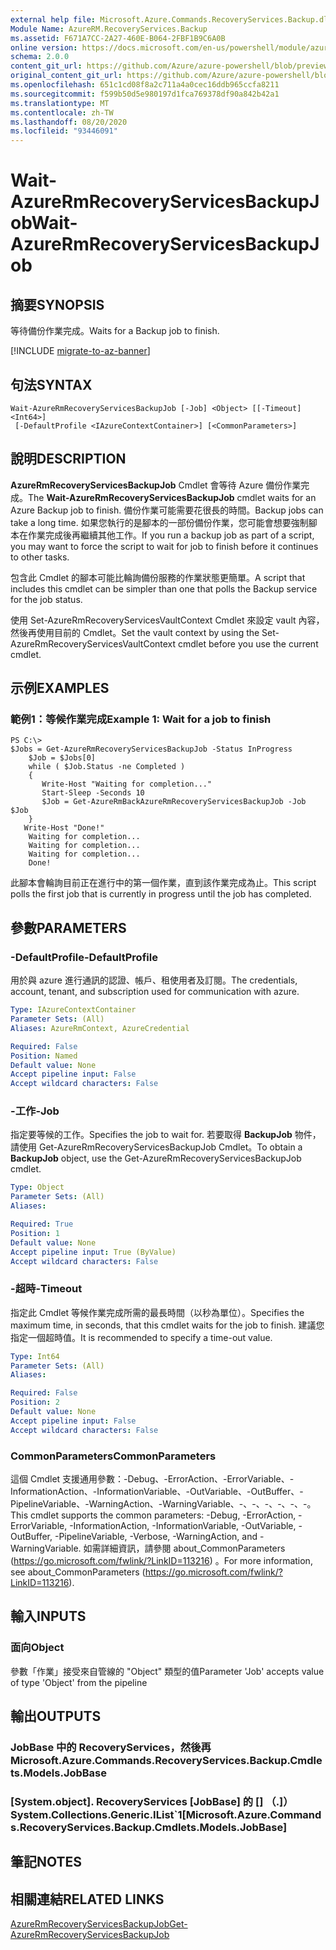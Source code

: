 ```yaml
---
external help file: Microsoft.Azure.Commands.RecoveryServices.Backup.dll-Help.xml
Module Name: AzureRM.RecoveryServices.Backup
ms.assetid: F671A7CC-2A27-460E-B064-2FBF1B9C6A0B
online version: https://docs.microsoft.com/en-us/powershell/module/azurerm.recoveryservices.backup/wait-azurermrecoveryservicesbackupjob
schema: 2.0.0
content_git_url: https://github.com/Azure/azure-powershell/blob/preview/src/ResourceManager/RecoveryServices.Backup/Commands.RecoveryServices.Backup/help/Wait-AzureRmRecoveryServicesBackupJob.md
original_content_git_url: https://github.com/Azure/azure-powershell/blob/preview/src/ResourceManager/RecoveryServices.Backup/Commands.RecoveryServices.Backup/help/Wait-AzureRmRecoveryServicesBackupJob.md
ms.openlocfilehash: 651c1cd08f8a2c711a4a0cec16ddb965ccfa8211
ms.sourcegitcommit: f599b50d5e980197d1fca769378df90a842b42a1
ms.translationtype: MT
ms.contentlocale: zh-TW
ms.lasthandoff: 08/20/2020
ms.locfileid: "93446091"
---
```

# <span data-ttu-id="6a709-101">Wait-AzureRmRecoveryServicesBackupJob</span><span class="sxs-lookup"><span data-stu-id="6a709-101">Wait-AzureRmRecoveryServicesBackupJob</span></span>

## <span data-ttu-id="6a709-102">摘要</span><span class="sxs-lookup"><span data-stu-id="6a709-102">SYNOPSIS</span></span>
<span data-ttu-id="6a709-103">等待備份作業完成。</span><span class="sxs-lookup"><span data-stu-id="6a709-103">Waits for a Backup job to finish.</span></span>

[!INCLUDE [migrate-to-az-banner](../../includes/migrate-to-az-banner.md)]

## <span data-ttu-id="6a709-104">句法</span><span class="sxs-lookup"><span data-stu-id="6a709-104">SYNTAX</span></span>

```
Wait-AzureRmRecoveryServicesBackupJob [-Job] <Object> [[-Timeout] <Int64>]
 [-DefaultProfile <IAzureContextContainer>] [<CommonParameters>]
```

## <span data-ttu-id="6a709-105">說明</span><span class="sxs-lookup"><span data-stu-id="6a709-105">DESCRIPTION</span></span>
<span data-ttu-id="6a709-106">**AzureRmRecoveryServicesBackupJob** Cmdlet 會等待 Azure 備份作業完成。</span><span class="sxs-lookup"><span data-stu-id="6a709-106">The **Wait-AzureRmRecoveryServicesBackupJob** cmdlet waits for an Azure Backup job to finish.</span></span>
<span data-ttu-id="6a709-107">備份作業可能需要花很長的時間。</span><span class="sxs-lookup"><span data-stu-id="6a709-107">Backup jobs can take a long time.</span></span>
<span data-ttu-id="6a709-108">如果您執行的是腳本的一部份備份作業，您可能會想要強制腳本在作業完成後再繼續其他工作。</span><span class="sxs-lookup"><span data-stu-id="6a709-108">If you run a backup job as part of a script, you may want to force the script to wait for job to finish before it continues to other tasks.</span></span>

<span data-ttu-id="6a709-109">包含此 Cmdlet 的腳本可能比輪詢備份服務的作業狀態更簡單。</span><span class="sxs-lookup"><span data-stu-id="6a709-109">A script that includes this cmdlet can be simpler than one that polls the Backup service for the job status.</span></span>

<span data-ttu-id="6a709-110">使用 Set-AzureRmRecoveryServicesVaultContext Cmdlet 來設定 vault 內容，然後再使用目前的 Cmdlet。</span><span class="sxs-lookup"><span data-stu-id="6a709-110">Set the vault context by using the Set-AzureRmRecoveryServicesVaultContext cmdlet before you use the current cmdlet.</span></span>

## <span data-ttu-id="6a709-111">示例</span><span class="sxs-lookup"><span data-stu-id="6a709-111">EXAMPLES</span></span>

### <span data-ttu-id="6a709-112">範例1：等候作業完成</span><span class="sxs-lookup"><span data-stu-id="6a709-112">Example 1: Wait for a job to finish</span></span>
```
PS C:\>
$Jobs = Get-AzureRmRecoveryServicesBackupJob -Status InProgress
    $Job = $Jobs[0]
    while ( $Job.Status -ne Completed )
    {
       Write-Host "Waiting for completion..."
       Start-Sleep -Seconds 10
       $Job = Get-AzureRmBackAzureRmRecoveryServicesBackupJob -Job $Job
    }
   Write-Host "Done!"
    Waiting for completion... 
    Waiting for completion... 
    Waiting for completion... 
    Done!
```

<span data-ttu-id="6a709-113">此腳本會輪詢目前正在進行中的第一個作業，直到該作業完成為止。</span><span class="sxs-lookup"><span data-stu-id="6a709-113">This script polls the first job that is currently in progress until the job has completed.</span></span>

## <span data-ttu-id="6a709-114">參數</span><span class="sxs-lookup"><span data-stu-id="6a709-114">PARAMETERS</span></span>

### <span data-ttu-id="6a709-115">-DefaultProfile</span><span class="sxs-lookup"><span data-stu-id="6a709-115">-DefaultProfile</span></span>
<span data-ttu-id="6a709-116">用於與 azure 進行通訊的認證、帳戶、租使用者及訂閱。</span><span class="sxs-lookup"><span data-stu-id="6a709-116">The credentials, account, tenant, and subscription used for communication with azure.</span></span>

```yaml
Type: IAzureContextContainer
Parameter Sets: (All)
Aliases: AzureRmContext, AzureCredential

Required: False
Position: Named
Default value: None
Accept pipeline input: False
Accept wildcard characters: False
```

### <span data-ttu-id="6a709-117">-工作</span><span class="sxs-lookup"><span data-stu-id="6a709-117">-Job</span></span>
<span data-ttu-id="6a709-118">指定要等候的工作。</span><span class="sxs-lookup"><span data-stu-id="6a709-118">Specifies the job to wait for.</span></span>
<span data-ttu-id="6a709-119">若要取得 **BackupJob** 物件，請使用 Get-AzureRmRecoveryServicesBackupJob Cmdlet。</span><span class="sxs-lookup"><span data-stu-id="6a709-119">To obtain a **BackupJob** object, use the Get-AzureRmRecoveryServicesBackupJob cmdlet.</span></span>

```yaml
Type: Object
Parameter Sets: (All)
Aliases: 

Required: True
Position: 1
Default value: None
Accept pipeline input: True (ByValue)
Accept wildcard characters: False
```

### <span data-ttu-id="6a709-120">-超時</span><span class="sxs-lookup"><span data-stu-id="6a709-120">-Timeout</span></span>
<span data-ttu-id="6a709-121">指定此 Cmdlet 等候作業完成所需的最長時間（以秒為單位）。</span><span class="sxs-lookup"><span data-stu-id="6a709-121">Specifies the maximum time, in seconds, that this cmdlet waits for the job to finish.</span></span>
<span data-ttu-id="6a709-122">建議您指定一個超時值。</span><span class="sxs-lookup"><span data-stu-id="6a709-122">It is recommended to specify a time-out value.</span></span>

```yaml
Type: Int64
Parameter Sets: (All)
Aliases: 

Required: False
Position: 2
Default value: None
Accept pipeline input: False
Accept wildcard characters: False
```

### <span data-ttu-id="6a709-123">CommonParameters</span><span class="sxs-lookup"><span data-stu-id="6a709-123">CommonParameters</span></span>
<span data-ttu-id="6a709-124">這個 Cmdlet 支援通用參數：-Debug、-ErrorAction、-ErrorVariable、-InformationAction、-InformationVariable、-OutVariable、-OutBuffer、-PipelineVariable、-WarningAction、-WarningVariable、-、-、-、-、-、-。</span><span class="sxs-lookup"><span data-stu-id="6a709-124">This cmdlet supports the common parameters: -Debug, -ErrorAction, -ErrorVariable, -InformationAction, -InformationVariable, -OutVariable, -OutBuffer, -PipelineVariable, -Verbose, -WarningAction, and -WarningVariable.</span></span> <span data-ttu-id="6a709-125">如需詳細資訊，請參閱 about_CommonParameters (https://go.microsoft.com/fwlink/?LinkID=113216) 。</span><span class="sxs-lookup"><span data-stu-id="6a709-125">For more information, see about_CommonParameters (https://go.microsoft.com/fwlink/?LinkID=113216).</span></span>

## <span data-ttu-id="6a709-126">輸入</span><span class="sxs-lookup"><span data-stu-id="6a709-126">INPUTS</span></span>

### <span data-ttu-id="6a709-127">面向</span><span class="sxs-lookup"><span data-stu-id="6a709-127">Object</span></span>
<span data-ttu-id="6a709-128">參數「作業」接受來自管線的 "Object" 類型的值</span><span class="sxs-lookup"><span data-stu-id="6a709-128">Parameter 'Job' accepts value of type 'Object' from the pipeline</span></span>

## <span data-ttu-id="6a709-129">輸出</span><span class="sxs-lookup"><span data-stu-id="6a709-129">OUTPUTS</span></span>

### <span data-ttu-id="6a709-130">JobBase 中的 RecoveryServices，然後再</span><span class="sxs-lookup"><span data-stu-id="6a709-130">Microsoft.Azure.Commands.RecoveryServices.Backup.Cmdlets.Models.JobBase</span></span>

### <span data-ttu-id="6a709-131">[System.object]. RecoveryServices [JobBase] 的 [] （.]）</span><span class="sxs-lookup"><span data-stu-id="6a709-131">System.Collections.Generic.IList\`1[Microsoft.Azure.Commands.RecoveryServices.Backup.Cmdlets.Models.JobBase]</span></span>

## <span data-ttu-id="6a709-132">筆記</span><span class="sxs-lookup"><span data-stu-id="6a709-132">NOTES</span></span>

## <span data-ttu-id="6a709-133">相關連結</span><span class="sxs-lookup"><span data-stu-id="6a709-133">RELATED LINKS</span></span>

[<span data-ttu-id="6a709-134">AzureRmRecoveryServicesBackupJob</span><span class="sxs-lookup"><span data-stu-id="6a709-134">Get-AzureRmRecoveryServicesBackupJob</span></span>](./Get-AzureRmRecoveryServicesBackupJob.md)


